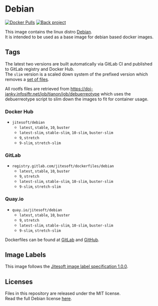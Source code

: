 # Debian

[![Docker Pulls](https://img.shields.io/docker/pulls/jitesoft/debian.svg)](https://cloud.docker.com/u/jitesoft/repository/docker/jitesoft/debian)
[![Back project](https://img.shields.io/badge/Open%20Collective-Tip%20the%20devs!-blue.svg)](https://opencollective.com/jitesoft-open-source)

This image contains the linux distro [Debian](https://www.debian.org).  
It is intended to be used as a base image for debian based docker images.

## Tags

The latest two versions are built automatically via GitLab CI and published to GitLab registry and Docker Hub.  
The `slim` version is a scaled down system of the prefixed version 
which removes a [set of files](https://github.com/debuerreotype/debuerreotype/blob/master/scripts/.slimify-excludes).  

All rootfs files are retrieved from https://doi-janky.infosiftr.net/job/tianon/job/debuerreotype which uses the debuerreotype script
to slim down the images to fit for container usage.

### Docker Hub

* `jitesoft/debian`
    * `latest`, `stable`, `10`, `buster`
    * `latest-slim`, `stable-slim`, `10-slim`, `buster-slim`
    * `9`, `stretch`
    * `9-slim`, `stretch-slim`

### GitLab

* `registry.gitlab.com/jitesoft/dockerfiles/debian`
    * `latest`, `stable`, `10`, `buster`
    * `9`, `stretch`
    * `latest-slim`, `stable-slim`, `10-slim`, `buster-slim`
    * `9-slim`, `stretch-slim`

### Quay.io

* `quay.io/jitesoft/debian`
    * `latest`, `stable`, `10`, `buster`
    * `9`, `stretch`
    * `latest-slim`, `stable-slim`, `10-slim`, `buster-slim`
    * `9-slim`, `stretch-slim`

Dockerfiles can be found at [GitLab](https://gitlab.com/jitesoft/dockerfiles/debian/) and [GitHub](https://github.com/jitesoft/docker-debian).

## Image Labels

This image follows the [Jitesoft image label specification 1.0.0](https://gitlab.com/snippets/1866155).

## Licenses

Files in this repository are released under the MIT license.  
Read the full Debian license [here](https://www.debian.org/legal/licenses/).  
